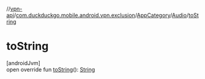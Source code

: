 //[vpn-api](../../../../index.md)/[com.duckduckgo.mobile.android.vpn.exclusion](../../index.md)/[AppCategory](../index.md)/[Audio](index.md)/[toString](to-string.md)

# toString

[androidJvm]\
open override fun [toString](to-string.md)(): [String](https://kotlinlang.org/api/latest/jvm/stdlib/kotlin/-string/index.html)
